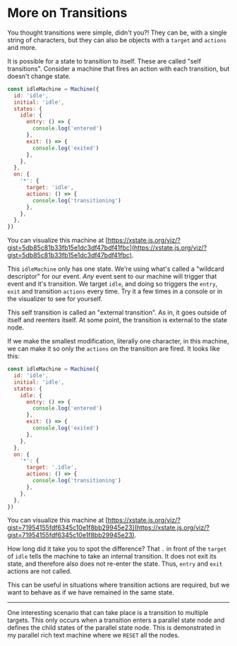 # More on Transitions

You thought transitions were simple, didn't you?! They can be, with a single string of characters, but they can also be objects with a `target` and `actions` and more.

It is possible for a state to transition to itself. These are called "self transitions". Consider a machine that fires an action with each transition, but doesn't change state.

```javascript
const idleMachine = Machine({
  id: 'idle',
  initial: 'idle',
  states: {
    idle: {
      entry: () => {
        console.log('entered')
      },
      exit: () => {
        console.log('exited')
      },
    },
  },
  on: {
    '*': {
      target: 'idle',
      actions: () => {
        console.log('transitioning')
      },
    },
  },
})
```

You can visualize this machine at [https://xstate.js.org/viz/?gist=5db85c81b33fb15e1dc3df47bdf41fbc](https://xstate.js.org/viz/?gist=5db85c81b33fb15e1dc3df47bdf41fbc).

This `idleMachine` only has one state. We're using what's called a "wildcard descriptor" for our event. _Any_ event sent to our machine will trigger that event and it's transition. We target `idle`, and doing so triggers the `entry`, `exit` and transition `actions` every time. Try it a few times in a console or in the visualizer to see for yourself.

This self transition is called an "external transition". As in, it goes outside of itself and reenters itself. At some point, the transition is external to the state node.

If we make the smallest modification, literally one character, in this machine, we can make it so only the `actions` on the transition are fired. It looks like this:

```javascript
const idleMachine = Machine({
  id: 'idle',
  initial: 'idle',
  states: {
    idle: {
      entry: () => {
        console.log('entered')
      },
      exit: () => {
        console.log('exited')
      },
    },
  },
  on: {
    '*': {
      target: '.idle',
      actions: () => {
        console.log('transitioning')
      },
    },
  },
})
```

You can visualize this machine at [https://xstate.js.org/viz/?gist=71954155fdf6345c10e1f8bb29945e23](https://xstate.js.org/viz/?gist=71954155fdf6345c10e1f8bb29945e23).

How long did it take you to spot the difference? That `.` in front of the `target` of `idle` tells the machine to take an internal transition. It does not exit its state, and therefore also does not re-enter the state. Thus, `entry` and `exit` actions are not called.

This can be useful in situations where transition actions are required, but we want to behave as if we have remained in the same state.

---

One interesting scenario that can take place is a transition to multiple targets. This only occurs when a transition enters a parallel state node and defines the child states of the parallel state node. This is demonstrated in my parallel rich text machine where we `RESET` all the nodes.
